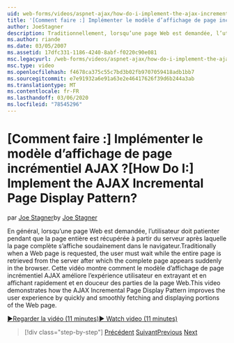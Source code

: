 ```yaml
---
uid: web-forms/videos/aspnet-ajax/how-do-i-implement-the-ajax-incremental-page-display-pattern
title: '[Comment faire :] Implémenter le modèle d’affichage de page incrémentiel AJAX ? | Microsoft Docs'
author: JoeStagner
description: Traditionnellement, lorsqu’une page Web est demandée, l’utilisateur doit patienter pendant que la page entière est récupérée à partir du serveur après laquelle la page complète s’affiche sudde...
ms.author: riande
ms.date: 03/05/2007
ms.assetid: 17dfc331-1186-4240-8abf-f0220c90e081
msc.legacyurl: /web-forms/videos/aspnet-ajax/how-do-i-implement-the-ajax-incremental-page-display-pattern
msc.type: video
ms.openlocfilehash: f4678ca375c55c7bd3b02fb9707059418adb1bb7
ms.sourcegitcommit: e7e91932a6e91a63e2e46417626f39d6b244a3ab
ms.translationtype: MT
ms.contentlocale: fr-FR
ms.lasthandoff: 03/06/2020
ms.locfileid: "78545296"
---
```

# <a name="how-do-i-implement-the-ajax-incremental-page-display-pattern"></a><span data-ttu-id="de974-104">[Comment faire :] Implémenter le modèle d’affichage de page incrémentiel AJAX ?</span><span class="sxs-lookup"><span data-stu-id="de974-104">[How Do I:] Implement the AJAX Incremental Page Display Pattern?</span></span>

<span data-ttu-id="de974-105">par [Joe Stagner](https://github.com/JoeStagner)</span><span class="sxs-lookup"><span data-stu-id="de974-105">by [Joe Stagner](https://github.com/JoeStagner)</span></span>

<span data-ttu-id="de974-106">En général, lorsqu’une page Web est demandée, l’utilisateur doit patienter pendant que la page entière est récupérée à partir du serveur après laquelle la page complète s’affiche soudainement dans le navigateur.</span><span class="sxs-lookup"><span data-stu-id="de974-106">Traditionally when a Web page is requested, the user must wait while the entire page is retrieved from the server after which the complete page appears suddenly in the browser.</span></span> <span data-ttu-id="de974-107">Cette vidéo montre comment le modèle d’affichage de page incrémentiel AJAX améliore l’expérience utilisateur en extrayant et en affichant rapidement et en douceur des parties de la page Web.</span><span class="sxs-lookup"><span data-stu-id="de974-107">This video demonstrates how the AJAX Incremental Page Display Pattern improves the user experience by quickly and smoothly fetching and displaying portions of the Web page.</span></span>

[<span data-ttu-id="de974-108">&#9654;Regarder la vidéo (11 minutes)</span><span class="sxs-lookup"><span data-stu-id="de974-108">&#9654; Watch video (11 minutes)</span></span>](https://channel9.msdn.com/Blogs/ASP-NET-Site-Videos/how-do-i-implement-the-ajax-incremental-page-display-pattern)

> [!div class="step-by-step"]
> <span data-ttu-id="de974-109">[Précédent](how-do-i-implement-the-ajax-paging-pattern.md)
> [Suivant](how-do-i-implement-the-incremental-page-display-pattern-using-http-get-and-post.md)</span><span class="sxs-lookup"><span data-stu-id="de974-109">[Previous](how-do-i-implement-the-ajax-paging-pattern.md)
[Next](how-do-i-implement-the-incremental-page-display-pattern-using-http-get-and-post.md)</span></span>
